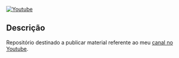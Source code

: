 [ ![Youtube](https://i.imgur.com/sTuPmRC.png) ](https://www.youtube.com/channel/UCAJfpf2x8OKgXvYyDioQoNg)

## Descrição
Repositório destinado a publicar material referente ao meu [canal no Youtube](https://www.youtube.com/channel/UCAJfpf2x8OKgXvYyDioQoNg).
